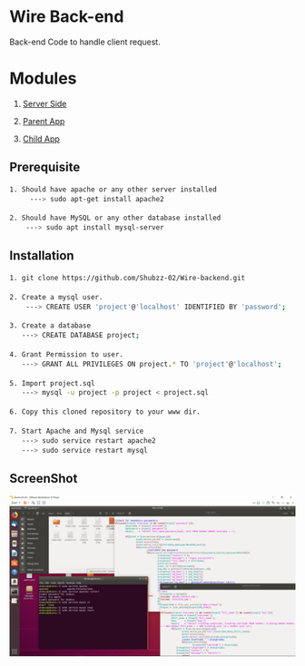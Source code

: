 # Wire Back-end

Back-end Code to handle client request.

# Modules

1. [Server Side](https://github.com/Shubzz-02/Wire-backend.git) 

2. [Parent App](https://github.com/Shubzz-02/Wire-Parent.git)

3. [Child App](https://github.com/Shubzz-02/Wire-Android.git)

## Prerequisite

```bash
1. Should have apache or any other server installed
     ---> sudo apt-get install apache2

2. Should have MySQL or any other database installed
    ---> sudo apt install mysql-server 
```

## Installation


```bash
1. git clone https://github.com/Shubzz-02/Wire-backend.git

2. Create a mysql user.
    ---> CREATE USER 'project'@'localhost' IDENTIFIED BY 'password';

3. Create a database
   ---> CREATE DATABASE project;

4. Grant Permission to user.
   ---> GRANT ALL PRIVILEGES ON project.* TO 'project'@'localhost';

5. Import project.sql
   ---> mysql -u project -p project < project.sql

6. Copy this cloned repository to your www dir.

7. Start Apache and Mysql service
   ---> sudo service restart apache2
   ---> sudo service restart mysql

```

## ScreenShot


![alt text](ScreenShot/Server_Setup.png "Server Setup")
